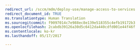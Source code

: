 ```yaml
---
redirect_url: /sccm/mdm/deploy-use/manage-access-to-services
redirect_document_id: TRUE
ms.translationtype: Human Translation
ms.sourcegitcommit: f9097014c7e988ec8e139e518355c4efb19172b3
ms.openlocfilehash: 2cabdb39126a30d5c6412da440cdfd001e44f46f
ms.contentlocale: ko-kr
ms.lasthandoff: 05/17/2017

---
```


